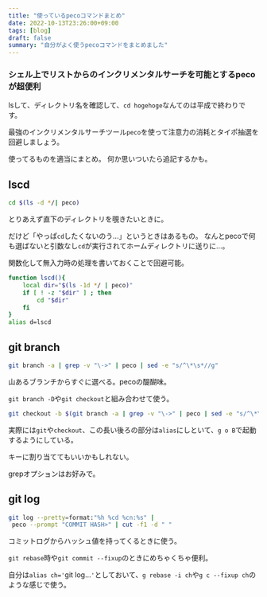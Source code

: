 ```yaml
---
title: "使っているpecoコマンドまとめ"
date: 2022-10-13T23:26:00+09:00
tags: [blog]
draft: false
summary: "自分がよく使うpecoコマンドをまとめました"
---
```


### シェル上でリストからのインクリメンタルサーチを可能とするpecoが超便利

lsして、ディレクトリ名を確認して、`cd hogehoge`なんてのは平成で終わりです。

最強のインクリメンタルサーチツール`peco`を使って注意力の消耗とタイポ抽選を回避しましょう。

<!--more-->

使ってるものを適当にまとめ。
何か思いついたら追記するかも。

## lscd
```bash
cd $(ls -d */| peco)
```
とりあえず直下のディレクトリを覗きたいときに。

だけど「やっぱ`cd`したくないのう...」というときはあるもの。
なんとpecoで何も選ばないと引数なし`cd`が実行されてホームディレクトリに送りに...。

関数化して無入力時の処理を書いておくことで回避可能。
```bash
function lscd(){
    local dir="$(ls -1d */ | peco)"
    if [ ! -z "$dir" ] ; then
        cd "$dir"
    fi
}
alias d=lscd
```

## git branch
```bash
git branch -a | grep -v "\->" | peco | sed -e "s/^\*\s*//g"
```

山あるブランチからすぐに選べる。pecoの醍醐味。

`git branch -D`や`git checkout`と組み合わせて使う。

```bash
git checkout -b $(git branch -a | grep -v "\->" | peco | sed -e "s/^\*\s*//g")
```
実際には`git`や`checkout`、この長い後ろの部分は`alias`にしといて、`g o B`で起動するようにしている。

キーに割り当ててもいいかもしれない。

grepオプションはお好みで。

## git log
```bash
git log --pretty=format:"%h %cd %cn:%s" |
 peco --prompt "COMMIT HASH>" | cut -f1 -d " "
```
コミットログからハッシュ値を持ってくるときに使う。

`git rebase`時や`git commit --fixup`のときにめちゃくちゃ便利。

自分は`alias ch='`git log...`'`としておいて、`g rebase -i ch`や`g c --fixup ch`のような感じで使う。